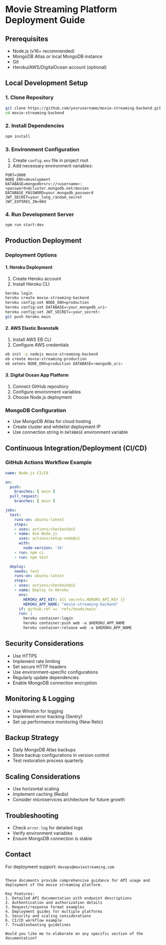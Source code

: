 # Movie Streaming Platform Deployment Guide

## Prerequisites
- Node.js (v16+ recommended)
- MongoDB Atlas or local MongoDB instance
- Git
- Heroku/AWS/DigitalOcean account (optional)

## Local Development Setup

### 1. Clone Repository
```bash
git clone https://github.com/yourusername/movie-streaming-backend.git
cd movie-streaming-backend
```

### 2. Install Dependencies
```bash
npm install
```

### 3. Environment Configuration
1. Create `config.env` file in project root
2. Add necessary environment variables:
```env
PORT=3000
NODE_ENV=development
DATABASE=mongodb+srv://<username>:<password>@cluster.mongodb.net/movies
DATABASE_PASSWORD=your_mongodb_password
JWT_SECRET=your_long_random_secret
JWT_EXPIRES_IN=90d
```

### 4. Run Development Server
```bash
npm run start:dev
```

## Production Deployment

### Deployment Options

#### 1. Heroku Deployment
1. Create Heroku account
2. Install Heroku CLI
```bash
heroku login
heroku create movie-streaming-backend
heroku config:set NODE_ENV=production
heroku config:set DATABASE=<your_mongodb_uri>
heroku config:set JWT_SECRET=<your_secret>
git push heroku main
```

#### 2. AWS Elastic Beanstalk
1. Install AWS EB CLI
2. Configure AWS credentials
```bash
eb init -p nodejs movie-streaming-backend
eb create movie-streaming-production
eb setenv NODE_ENV=production DATABASE=<mongodb_uri>
```

#### 3. Digital Ocean App Platform
1. Connect GitHub repository
2. Configure environment variables
3. Choose Node.js deployment

### MongoDB Configuration
- Use MongoDB Atlas for cloud hosting
- Create cluster and whitelist deployment IP
- Use connection string in `DATABASE` environment variable

## Continuous Integration/Deployment (CI/CD)

### GitHub Actions Workflow Example
```yaml
name: Node.js CI/CD

on:
  push:
    branches: [ main ]
  pull_request:
    branches: [ main ]

jobs:
  test:
    runs-on: ubuntu-latest
    steps:
    - uses: actions/checkout@v2
    - name: Use Node.js
      uses: actions/setup-node@v2
      with:
        node-version: '16'
    - run: npm ci
    - run: npm test

  deploy:
    needs: test
    runs-on: ubuntu-latest
    steps:
    - uses: actions/checkout@v2
    - name: Deploy to Heroku
      env:
        HEROKU_API_KEY: ${{ secrets.HEROKU_API_KEY }}
        HEROKU_APP_NAME: "movie-streaming-backend"
      if: github.ref == 'refs/heads/main'
      run: |
        heroku container:login
        heroku container:push web -a $HEROKU_APP_NAME
        heroku container:release web -a $HEROKU_APP_NAME
```

## Security Considerations
- Use HTTPS
- Implement rate limiting
- Set secure HTTP headers
- Use environment-specific configurations
- Regularly update dependencies
- Enable MongoDB connection encryption

## Monitoring & Logging
- Use Winston for logging
- Implement error tracking (Sentry)
- Set up performance monitoring (New Relic)

## Backup Strategy
- Daily MongoDB Atlas backups
- Store backup configurations in version control
- Test restoration process quarterly

## Scaling Considerations
- Use horizontal scaling
- Implement caching (Redis)
- Consider microservices architecture for future growth

## Troubleshooting
- Check `error.log` for detailed logs
- Verify environment variables
- Ensure MongoDB connection is stable

## Contact
For deployment support: `devops@moviestreaming.com`
```

These documents provide comprehensive guidance for API usage and deployment of the movie streaming platform. 

Key Features:
1. Detailed API documentation with endpoint descriptions
2. Authentication and authorization details
3. Request/response format examples
4. Deployment guides for multiple platforms
5. Security and scaling considerations
6. CI/CD workflow example
7. Troubleshooting guidelines

Would you like me to elaborate on any specific section of the documentation?
